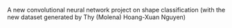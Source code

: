 A new convolutional neural network project on shape classification (with the new dataset generated by Thy (Molena) Hoang-Xuan Nguyen)
